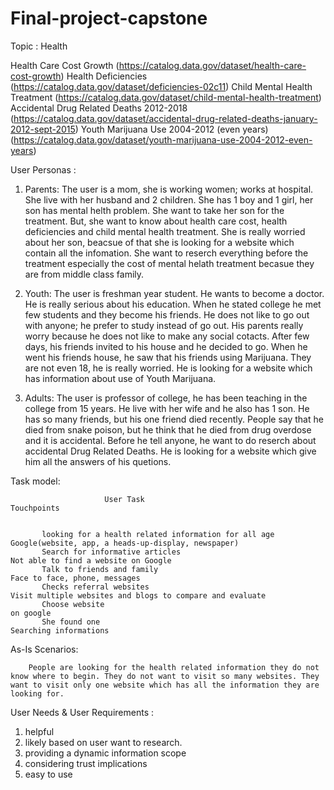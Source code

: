 # Final-project-capstone

Topic : Health

 Health Care Cost Growth (https://catalog.data.gov/dataset/health-care-cost-growth)
 Health Deficiencies (https://catalog.data.gov/dataset/deficiencies-02c11)
 Child Mental Health Treatment (https://catalog.data.gov/dataset/child-mental-health-treatment)
 Accidental Drug Related Deaths 2012-2018 (https://catalog.data.gov/dataset/accidental-drug-related-deaths-january-2012-sept-2015)
 Youth Marijuana Use 2004-2012 (even years) (https://catalog.data.gov/dataset/youth-marijuana-use-2004-2012-even-years)

User Personas :

  1. Parents: The user is a mom, she is working women; works at hospital. She live with her husband and 2 children. She has 1 boy and 1 girl, her son has mental helth problem. She want to take her son for the treatment. But, she want to know about health care cost, health deficiencies and child mental health treatment. She is really worried about her son, beacsue of that she is looking for a website which contain all the infomation. She want to reserch everything before the treatment especially the cost of mental helath treatment becasue they are from middle class family.      
   
   2. Youth: The user is freshman year student. He wants to become a doctor. He is really serious about his education. When he stated college he met few students and they become his friends. He does not like to go out with anyone; he prefer to study instead of go out.
His parents really worry because he does not like to make any social cotacts. After few days, his friends invited to his house and he decided to go. When he went his friends house, he saw that his friends using Marijuana. They are not even 18, he is really worried. He is looking for a website which has information about use of Youth Marijuana.  

   3. Adults: The user is professor of college, he has been teaching in the college from 15 years. He live with her wife and he also has 1 son. He has so many friends, but his one friend died recently. People say that he died from snake poison, but he think that he died from drug overdose and it is accidental. Before he tell anyone, he want to do reserch about accidental Drug Related Deaths. He is looking for a website which give him all the answers of his quetions.   
   
Task model:
 
                         User Task	                                                     Touchpoints


           looking for a health related information for all age               Google(website, app, a heads-up-display, newspaper)
           Search for informative articles                                    Not able to find a website on Google            
           Talk to friends and family	                                      Face to face, phone, messages
           Checks referral websites	                                      Visit multiple websites and blogs to compare and evaluate 
           Choose website                                                     on google
           She found one                                                      Searching informations
           

As-Is Scenarios:

        People are looking for the health related information they do not know where to begin. They do not want to visit so many websites. They want to visit only one website which has all the information they are looking for. 
        
        
User Needs & User Requirements :

1. helpful 
2. likely based on user want to research.  
3. providing a dynamic information scope
4. considering trust implications 
5. easy to use





